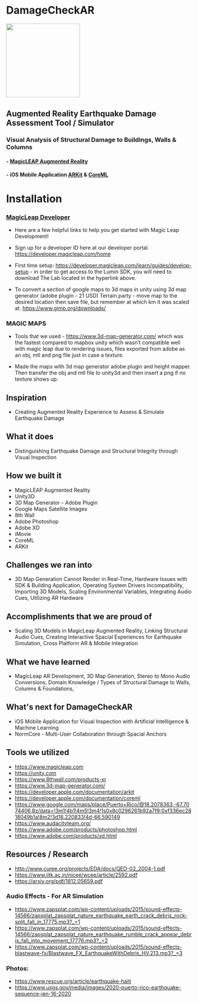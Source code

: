 # DamageCheckAR
<img src="Assets/icon.png" width="200">
<img src"https://challengepost-s3-challengepost.netdna-ssl.com/photos/production/software_photos/000/914/037/datas/original.png" width="300">

## Augmented Reality Earthquake Damage Assessment Tool / Simulator

### Visual Analysis of Structural Damage to Buildings, Walls & Columns 

#### - [MagicLEAP Augmented Reality](https://developer.magicleap.com/home)
#### - iOS Mobile Application [ARKit](https://developer.apple.com/augmented-reality/arkit/) & [CoreML](https://developer.apple.com/documentation/coreml)

# Installation

### [MagicLeap Developer](https://developer.magicleap.com/learn/guides/develop-setup)

- Here are a few helpful links to help you get started with Magic Leap Development! 
- Sign up for a developer ID here at our developer portal. https://developer.magicleap.com/home 

- First time setup: https://developer.magicleap.com/learn/guides/develop-setup - in order to get access to the Lumin SDK, you will need to download The Lab located in the hyperlink above. 

- To convert a section of google maps to 3d maps in unity using 3d map generator (adobe plugin - 21 USD)
Terrain.party - move map to the desired location then save file, but remember at which km it was scaled at. 
https://www.gimp.org/downloads/

### MAGIC MAPS

- Tools that we used -  https://www.3d-map-generator.com/ which was the fastest compared to mapbox unity which wasn’t compatible well with magic leap due to rendering issues, files exported from adobe as an obj, mtl and png file just in case a texture.

- Made the maps with 3d map generator adobe plugin and height mapper. 
Then transfer the obj and mtl file to unity3d and then insert a png if no texture shows up. 

## Inspiration

- Creating Augmented Reality Experience to Assess & Simulate Earthquake Damage

## What it does

- Distinguishing Earthquake Damage and Structural Integrity through Visual Inspection 

## How we built it

- MagicLEAP Augmented Reality
- Unity3D 
- 3D Map Generator - Adobe Plugin 
- Google Maps Satellite Images
- 8th Wall
- Adobe Photoshop
- Adobe XD
- iMovie
- CoreML
- ARKit 
 
## Challenges we ran into

- 3D Map Generation Cannot Render in Real-Time, Hardware Issues with SDK & Building Application, Operating System Drivers Incompatibility, Importing 3D Models, Scaling Environmental Variables, Integrating Audio Cues, Utilizing AR Hardware 

## Accomplishments that we are proud of

- Scaling 3D Models in MagicLeap Augmented Reality, Linking Structural Audio Cues, Creating Interactive Spacial Experiences for Earthquake Simulation, Cross Platform AR & Mobile Integration 

## What we have learned

- MagicLeap AR Development, 3D Map Generation, Stereo to Mono Audio Conversions, Domain Knowledge / Types of Structural Damage to Walls, Columns & Foundations, 

## What's next for DamageCheckAR

- iOS Mobile Application for Visual Inspection with Artificial Intelligence & Machine Learning
- NormCore - Multi-User Collaboration through Spacial Anchors

## Tools we utilized 

- https://www.magicleap.com
- https://unity.com
- https://www.8thwall.com/products-xr
- https://www.3d-map-generator.com/
- https://developer.apple.com/documentation/arkit
- https://developer.apple.com/documentation/coreml
- https://www.google.com/maps/place/Puerto+Rico/@18.2078363,-67.7074406,8z/data=!3m1!4b1!4m5!3m4!1s0x8c0296261b92a7f9:0xf336ec2818049b1a!8m2!3d18.220833!4d-66.590149
- https://www.audacityteam.org/
- https://www.adobe.com/products/photoshop.html
- https://www.adobe.com/products/xd.html

## Resources / Research 

- http://www.curee.org/projects/EDA/docs/QED-02_2004-1.pdf
- https://www.iitk.ac.in/nicee/wcee/article/2592.pdf
- https://arxiv.org/pdf/1812.05659.pdf 

### Audio Effects - For AR Simulation 

- https://www.zapsplat.com/wp-content/uploads/2015/sound-effects-14566/zapsplat_zapsplat_nature_earthquake_earth_crack_debris_rock-split_fall_in_17775.mp3?_=1
- https://www.zapsplat.com/wp-content/uploads/2015/sound-effects-14566/zapsplat_zapsplat_nature_earthquake_rumble_crack_appear_debris_fall_into_movement_17776.mp3?_=2
- https://www.zapsplat.com/wp-content/uploads/2015/sound-effects-blastwave-fx/Blastwave_FX_EarthquakeWithDebris_HV.213.mp3?_=3

### Photos: 

- https://www.rescue.org/article/earthquake-haiti
- https://www.usgs.gov/media/images/2020-puerto-rico-earthquake-sequence-jan-16-2020
